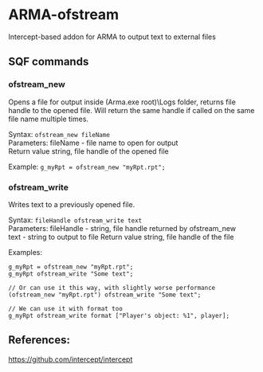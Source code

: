 # ARMA-ofstream

Intercept-based addon for ARMA to output text to external files

## SQF commands

### ofstream_new
Opens a file for output inside (Arma.exe root)\Logs folder, returns file handle to the opened file. Will return the same handle if called on the same file name multiple times.

Syntax: `ofstream_new fileName`  
Parameters: fileName - file name to open for output  
Return value string, file handle of the opened file

Example:
`g_myRpt = ofstream_new "myRpt.rpt";`

### ofstream_write
Writes text to a previously opened file.

Syntax: `fileHandle ofstream_write text`  
Parameters: fileHandle - string, file handle returned by ofstream_new  
text - string to output to file
Return value string, file handle of the file

Examples:
```
g_myRpt = ofstream_new "myRpt.rpt";
g_myRpt ofstream_write "Some text";

// Or can use it this way, with slightly worse performance
(ofstream_new "myRpt.rpt") ofstream_write "Some text";

// We can use it with format too
g_myRpt ofstream_write format ["Player's object: %1", player];
```

## References:
https://github.com/intercept/intercept

